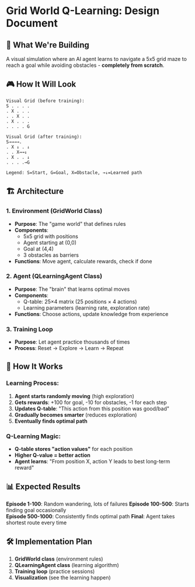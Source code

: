 # Grid World Q-Learning: Design Document

## 🎯 What We're Building

A visual simulation where an AI agent learns to navigate a 5x5 grid maze to reach a goal while avoiding obstacles - **completely from scratch**.

## 🎮 How It Will Look

```
Visual Grid (before training):
S . . . .
. X . . .
. . X . .
. X . . .
. . . . G

Visual Grid (after training):
S→→→→.
. X ↓ . ↓
. . X→→↓
. X . . ↓
. . . .→G

Legend: S=Start, G=Goal, X=Obstacle, →↓=Learned path
```

## 🏗️ Architecture

### 1. **Environment (GridWorld Class)**
- **Purpose**: The "game world" that defines rules
- **Components**:
  - 5x5 grid with positions
  - Agent starting at (0,0)
  - Goal at (4,4) 
  - 3 obstacles as barriers
- **Functions**: Move agent, calculate rewards, check if done

### 2. **Agent (QLearningAgent Class)**
- **Purpose**: The "brain" that learns optimal moves
- **Components**:
  - Q-table: 25×4 matrix (25 positions × 4 actions)
  - Learning parameters (learning rate, exploration rate)
- **Functions**: Choose actions, update knowledge from experience

### 3. **Training Loop**
- **Purpose**: Let agent practice thousands of times
- **Process**: Reset → Explore → Learn → Repeat

## 🔄 How It Works

### Learning Process:
1. **Agent starts randomly moving** (high exploration)
2. **Gets rewards**: +100 for goal, -10 for obstacles, -1 for each step
3. **Updates Q-table**: "This action from this position was good/bad"
4. **Gradually becomes smarter** (reduces exploration)
5. **Eventually finds optimal path**

### Q-Learning Magic:
- **Q-table stores "action values"** for each position
- **Higher Q-value = better action**
- **Agent learns**: "From position X, action Y leads to best long-term reward"

## 📊 Expected Results

**Episode 1-100**: Random wandering, lots of failures
**Episode 100-500**: Starts finding goal occasionally  
**Episode 500-1000**: Consistently finds optimal path
**Final**: Agent takes shortest route every time

## 🛠️ Implementation Plan

1. **GridWorld class** (environment rules)
2. **QLearningAgent class** (learning algorithm)  
3. **Training loop** (practice sessions)
4. **Visualization** (see the learning happen)
